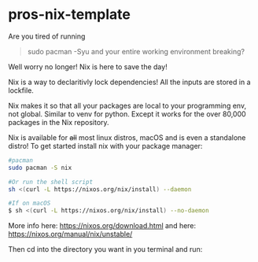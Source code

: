 # pros-nix-template



Are you tired of running 
> sudo pacman -Syu
and your entire working environment breaking?

Well worry no longer! Nix is here to save the day!

Nix is a way to declaritivly lock dependencies! All the inputs are stored in a lockfile.

Nix makes it so that all your packages are local to your programming env, not global.
Similar to venv for python. Except it works for the over 80,000 packages in the Nix repository.

Nix is available for ~~all~~ most linux distros, macOS and is even a standalone distro!
To get started install nix with your package manager:
```sh
#pacman
sudo pacman -S nix

#Or run the shell script
sh <(curl -L https://nixos.org/nix/install) --daemon

#If on macOS
$ sh <(curl -L https://nixos.org/nix/install) --no-daemon
```
More info here:
https://nixos.org/download.html
and here:
https://nixos.org/manual/nix/unstable/

Then cd into the directory you want in you terminal and run:
```sh



```
